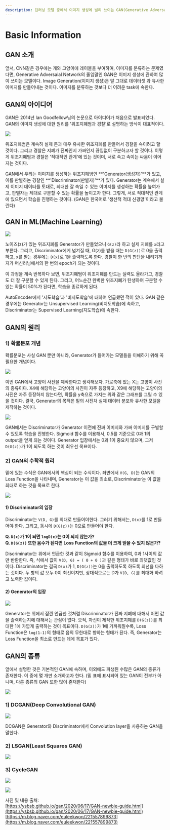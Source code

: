 ```yaml
---
description: 딥러닝 모델 중에서 이미지 생성에 널리 쓰이는 GAN(Generative Adversarial Network)에 대해서 알아보는 페이지이다.
---
```


# Basic Information

## GAN 소개

앞서, CNN같은 경우에는 개와 고양이에 레이블을 부여하여, 이미지를 분류하는 문제였다면, Generative Adversaial Network의 줄임말인 GAN은 이미지 생성에 관하여 많이 쓰이는 모델이다. Image Generation\(이미지 생성\)은 말 그대로 데이터셋 과 유사한 이미지를 만들어내는 것이다. 이미지를 분류하는 것보다 더 어려운 task에 속한다.

## GAN의 아이디어

GAN은 2014년 Ian Goodfellow님의 논문으로 아이디어가 처음으로 발표되었다. GAN의 이미지 생성에 대한 원리를 '위조지폐범과 경찰'로 설명하는 방식이 대표적이다.

![](../.gitbook/assets/2021-09-04-7.27.40.png)

위조지폐범은 계속하 실제 돈과 매우 유사한 위조지폐를 만들어서 경찰을 속이려고 할 것이다. 그리고 경찰은 지폐가 진짜인지 가짜인지 끊임없이 구분하고자 할 것이다. 이렇게 위조지폐범과 경찰은 '적대적인 관계'에 있는 것이며, 서로 속고 속이는 싸움이 이어지는 것이다. 

GAN에서 우리는 이미지를 생성하는 위조지폐범인 **'Generator\(생성자\)'**가 있고, 이를 판별하는 경찰인 **'Discriminator\(판별자\)'**가 있다. Generator는 계속해서 실제 이미지 데이터를 토대로, 최대한 잘 속일 수 있는 이미지를 생성하는 확률을 높여가고, 판별자는 제대로 구분할 수 있는 확률을 높이고자 한다. 그렇게, 서로 적대적인 관계에 있으면서 학습을 진행하는 것이다. \(GAN은 한국어로 '생산적 적대 신경망'이라고 불린다\)

## GAN in ML\(Machine Learning\)

![](../.gitbook/assets/2021-09-04-7.41.22.png)

노이즈\(z\)가 있는 위조지폐를 Generator가 만들었으니 `G(z)`라 하고 실제 지폐를 `x`라고 부른다. 그리고, Discriminator에게 넘겨질 때, G\(z\)를 받을 때는 `D(G(z))`로 0을 출력하고, x를 받는 경우에는 `D(x)`로 1을 출력하도록 한다. 경찰이 한 번의 판단을 내리기까지가 머신러닝에서의 한 번의 epoch가 되는 것이다.

이 과정을 계속 반복하다 보면, 위조지폐범이 위조지폐를 만드는 실력도 올라가고, 경찰도 더 잘 구분할 수 있게 된다. 그리고, 어느순간 완벽한 위조지폐가 탄생하여 구분할 수 있는 확률이 50%가 된다면, 학습을 종료하게 된다. 

AutoEncoder에서 '지도학습'과 '비지도학습'에 대하여 언급했던 적이 있다. GAN 같은 경우에는 Generator는 Unsupervised Learning\(비지도학습\)에 속하고, Discriminator는 Supervised Learning\(지도학습\)에 속한다. 

## GAN의 원리

### 1\) 확률분포 개념

확률분포는 사실 GAN 뿐만 아니라, Generator가 들어가는 모델들을 이해하기 위해 꼭 필요한 개념이다.

![](../.gitbook/assets/2021-09-04-7.56.49.png)

이번 GAN에서 고양이 사진을 제작한다고 생각해보자. 가로축에 있는 X는 고양이 사진의 종류이다. X4에 해당하는 고양이의 사진이 자주 등장하고, X9에 해당하는 고양이의 사진은 자주 등장하지 않는다면, 확률을 y축으로 가지는 위와 같은 그래프를 그릴 수 있을 것이다. 결국, Generator의 목적은 밑의 사진처 실제 데이터 분포와 유사한 모델을 제작하는 것이다.

![](../.gitbook/assets/2021-09-04-7.58.41.png)

 GAN에서는 Discriminator가 Generator 이전에 진짜 이미지와 가짜 이미지를 구별할 수 있도록 학습을 진행한다. Sigmoid 함수를 이용해서, 0.5를 기준으로 0과 1의 output을 얻게 되는 것이다. Generator 입장에서는 0과 1이 중요치 않으며, 그저 `D(G(z))`가 1이 되도록 하는 것이 최우선 목표이다.

### 2\) GAN의 수학적 원리

밑에 있는 수식은 GAN에서의  핵심이 되는 수식이다. 좌변에서 `V(G, D)`는 GAN의 Loss Function을 나타내며, Generator는 이 값을 최소로, Discriminator는 이 값을 최대로 하는 것을 목표로 한다. 

![](../.gitbook/assets/2021-09-04-2.30.42.png)

#### 1\) Discriminator의 입장

Discriminator는 `V(D, G)`를 최대로 만들어야한다. 그러기 위해서는, `D(x)`를 1로 만들어야 한다. 그리고, 동시에  `D(G(z))`는 0으로 만들어야 한다. 

**Q. `D(x)`가 1이 되면 `logD(x)`는 0이 되지 않는가?  
Q. `D(G(z))` 또한 음수가 된다면  Loss Function의 값을 더 크게 얻을 수 있지 않은가?**

Discriminator는 위에서 언급한 것과 같이 Sigmoid 함수를 이용하여, 0과 1사이의 값만 반환한다. 즉, 식에서 값이 `V(D, G) = ( 0 + 0 )`과 같은 형태가 바로 최댓값인 것이다. Discriminator는 결국 `D(x)`가 1, `D(G(z))`는 0을 출력하도록 하도록 최선을 다하는 것이다. 두 항의 값 모두 0이 최선이지만, 상대적으로는 D가 `V(D, G)`를 최대화 하려고 노력한 값이다.

#### 2\) Generator의 입장

![](../.gitbook/assets/2021-09-04-2.56.16.png)

Generator는 위에서 잠깐 언급한 것처럼 Discriminator가 진짜 지폐에 대해서 어떤 값을 출력하는지에 대해서는 관심이 없다. 오직, 자신이 제작한 위조지폐를 `D(G(z))`를 최대한 1에 가깝게 출력하는 것이 목표이다. `D(G(z))`가 1에 가까워질수록, Loss Function은 `log(1-1)`의 형태로 음의 무한대로 향하는 형태가 된다. 즉, Generator는 Loss Function을 최소로 만드는 데에 목표가 있다. 

## GAN의 종류

앞에서 설명한 것은 기본적인 GAN에 속하며, 이외에도 파생된 수많은 GAN의 종류가 존재한다. 이 중에 몇 개만 소개하고자 한다. \(밑 표에 표시되어 있는 GAN이 전부가 아니며, 다른 종류의 GAN 또한 많이 존재한다\)

![](../.gitbook/assets/2021-09-04-4.57.12.png)

### 1\) DCGAN\(Deep Convolutional GAN\)

![](../.gitbook/assets/2021-09-04-5.00.56.png)

DCGAN은 Generator와 Discriminator에서 Convolution layer을 사용하는 GAN을 말한다.

### 2\) LSGAN\(Least Squares GAN\)

![](../.gitbook/assets/2021-09-04-5.03.04.png)

### 3\) CycleGAN

![](../.gitbook/assets/2021-09-04-5.05.48.png)

![](../.gitbook/assets/2021-09-04-5.06.14.png)



사진 및 내용 출처:  
[https://ysbsb.github.io/gan/2020/06/17/GAN-newbie-guide.html](https://ysbsb.github.io/gan/2020/06/17/GAN-newbie-guide.html)  
[https://m.blog.naver.com/euleekwon/221557899873](https://m.blog.naver.com/euleekwon/221557899873)

